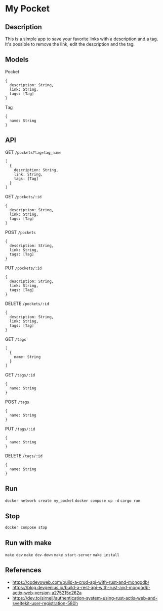 # My Pocket

## Description

This is a simple app to save your favorite links with a description and a tag. It's possible to remove the link, edit the description and the tag.

## Models

Pocket

```
{
  description: String,
  link: String,
  tags: [Tag]
}
```

Tag

```
{
  name: String
}
```
## API

GET `/pockets?tag=tag_name`
```
[
  {
    description: String,
    link: String,
    tags: [Tag]
  }
]
```

GET `/pockets/:id`
```
{
  description: String,
  link: String,
  tags: [Tag]
}
```

POST `/pockets`
```
{
  description: String,
  link: String,
  tags: [Tag]
}
```

PUT `/pockets/:id`
```
{
  description: String,
  link: String,
  tags: [Tag]
}
```

DELETE `/pockets/:id`
```
{
  description: String,
  link: String,
  tags: [Tag]
}
```

GET `/tags`
```
[
  {
    name: String
  }
]
```

GET `/tags/:id`
```
{
  name: String
}
```

POST `/tags`
```
{
  name: String
}
```

PUT `/tags/:id`
```
{
  name: String
}
```

DELETE `/tags/:id`
```
{
  name: String
}
```

## Run

`docker network create my_pocket`
`docker compose up -d`
`cargo run`

## Stop

`docker compose stop`

## Run with make

`make dev`
`make dev-down`
`make start-server`
`make install`

## References

- https://codevoweb.com/build-a-crud-api-with-rust-and-mongodb/
- https://blog.devgenius.io/build-a-rest-api-with-rust-and-mongodb-actix-web-version-a275215c262a
- https://dev.to/sirneij/authentication-system-using-rust-actix-web-and-sveltekit-user-registration-580h
